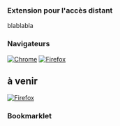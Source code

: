 ### Extension pour l'accès distant

blablabla

### Navigateurs

<a href="https://chrome.google.com/webstore/detail/lama/cakeojbohkollebkgkdigjgfkjnahchh" target="_blank"><img src="/lama-addons/assets/img/app-chrome.png" alt="Chrome"></a>
<a href="https://addons.mozilla.org/fr/firefox/addon/lama/" target="_blank"><img src="/lama-addons/assets/img/app-firefox.png" alt="Firefox"></a>

## à venir

<a href="" target="_blank"><img src="/lama-addons/assets/img/app-safari.png" alt="Firefox"></a>


### Bookmarklet

